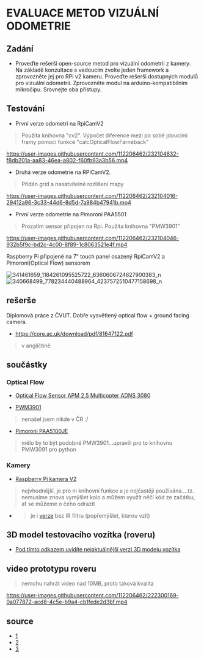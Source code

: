 # EVALUACE METOD VIZUÁLNÍ ODOMETRIE
## Zadání 
- Proveďte rešerši open-source metod pro vizuální odometrii z kamery. Na základě konzultace s vedoucím zvolte jeden framework a zprovozněte jej pro RPi v2 kameru. Proveďte rešerši dostupných modulů pro vizuální odometrii. Zprovozněte modul na arduino-kompatibilním mikročipu. Srovnejte oba přístupy.

## Testování 
- První verze odometri na RpiCamV2
> Použita knihovna "cv2". Výpočet diference mezi po sobě jdoucími framy pomocí funkce "calcOpticalFlowFarneback"

https://user-images.githubusercontent.com/112206462/232104632-f8db201a-aa83-46ea-a802-f60fb93a3b56.mp4

- Druhá verze odometrie na RPICamV2.
> Přidán grid a nasatvitelné rozlišení mapy

https://user-images.githubusercontent.com/112206462/232104016-29412a96-3c33-44d6-8d5d-7a984b47941b.mp4

- První verze odometrie na Pimoroni PAA5501 
> Prozatím sensor připojen na Rpi. Použita knihovna "PMW3901"

https://user-images.githubusercontent.com/112206462/232104046-932b5f9c-bd2c-4c00-8f89-1c8063521e4f.mp4

Raspberry Pi připojené na 7" touch panel osazený RpiCamV2 a Pimoroni(Optical Flow) sensorem

![341461659_1184261095525722_6360606724627900383_n](https://user-images.githubusercontent.com/112206462/232104096-8f363f1a-45c0-451d-a02b-0a2179048f92.jpg)
![340668499_778234440488964_4237572510477158698_n](https://user-images.githubusercontent.com/112206462/232104120-b92094dd-b910-4e12-b601-42423e852e70.jpg)


## rešerše
Diplomová práce z ČVUT. Dobře vysvětlený optical flow + ground facing camera.
- https://core.ac.uk/download/pdf/81647122.pdf
> v angličtině

## součástky
### Optical Flow
- [Optical Flow Sensor APM 2,5 Multicopter ADNS 3080]( https://dratek.cz/arduino/1383-optical-flow-sensor-apm2.5-multicopter-adns-3080-opticky-senzor-pro-arduino.html?utm_source=ehub&utm_medium=affiliate&ehub=d30bc48507464845a0b6d888e65bfc33)

- [PWM3901](https://www.aliexpress.com/item/1005002091547875.html?pdp_npi=2%40dis%21USD%21US%20%2415.16%21US%20%2412.13%21%21%21%21%21%402103222116774496407811127e047c%2112000018714134976%21btf&_t=pvid:bcf2b3b7-14b4-45c6-a6dc-e6720313ed10&afTraceInfo=1005002091547875__pc__pcBridgePPC__xxxxxx__1677449641&spm=a2g0o.ppclist.product.mainProduct) 
>  nenašel jsem nikde v ČR :/

- [Pimoroni PAA5100JE](https://rpishop.cz/senzory/3859-pimoroni-paa5100je-opticky-sledovaci-senzor-spi-breakout-modul-0769894018262.html)
> mělo by to být podobné PMW3901...upravili pro to knihovnu PMW3091 pro python
### Kamery
- [Raspberry Pi kamera V2](https://rpishop.cz/mipi-kamerove-moduly/329-raspberry-pi-kamera-modul-v2.html?gclid=Cj0KCQiAo-yfBhD_ARIsANr56g5VIHvnlIzASSeSK-qNFbvD6W1O3ZsQqv9FN3JUUhNKdE-j2TJ5GYIaApptEALw_wcB)
>nejvhodnější, je pro ni knihovní funkce a je nejčastěji používána....tz. nemusíme znova vymýšlet kolo a můžem využít něčí kód ze začátku, ať se můžeme o čeho odrazit
- > je i [verze](https://rpishop.cz/mipi-kamerove-moduly/331-raspberry-pi-noir-kamera-modul-v2.html) bez IR filtru (popřemýšlet, kterou vzít)


## 3D model testovacího vozítka (roveru)
- [Pod tímto odkazem uvidíte nejaktuálnější verzi 3D modelu vozítka](https://a360.co/3IGsfze)

## video prototypu roveru
> nemohu nahrát video nad 10MB, proto taková kvalita

https://user-images.githubusercontent.com/112206462/222300169-0a077872-acd8-4c5e-b9a4-cb1fede2d3bf.mp4



## source
- [1](https://www.youtube.com/watch?v=N451VeA8XRA)
- [2](https://github.com/niconielsen32)
- [3](https://www.youtube.com/watch?v=b7f1M1kpY8k&t=73s)

